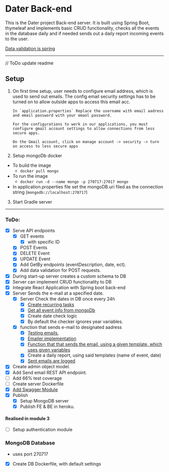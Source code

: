 # Dater Back-end

This is the Dater project Back-end server. It is built using Spring Boot, thymeleaf and implements basic CRUD functionality, checks all the events in the database daily and if needed sends out a daily report incoming events to the user.

[Data validation is spring](https://www.baeldung.com/spring-boot-bean-validation)


---
// ToDo update readme
## Setup

1.  On first time setup, user needs to configure email address, which is used to send out emails.
    The config email security settings has to be turned on to allow outside apps to access this email acc.

        In `application.properties` Replace the username with email aadress and email password with your emaol password.

        For the configurations to work in our applications, you must configure gmail account settings to allow connections from less secure apps.

        On the Gmail account, click on manage account -> security -> turn on access to less secure apps

2.  Setup mongoDb docker

   - To build the image
       -   `docker pull mongo`
   - To run the image
       -   `docker run -d --name mongo -p 270717:27017 mongo`
   - In application.properties file set the mongoDB.uri filed as the connection string (`mongodb://localhost:270717`)

3. Start Gradle server

---

### ToDo:

- [x] Serve API endpoints
    -   [x] GET events
        -   [x] with specific ID
    -   [x] POST Events
    -   [x] DELETE Event
    -   [x] UPDATE Event
    -   [x] Add GetBy endpoints (eventDescription, date, ect).
    -   [x] Add data validation for POST requests.
- [x] During start-up server creates a custom schema to DB
- [x] Server can implement CRUD functionality to DB
- [x] Integrate React Application with Spring boot back-end
- [x] Server Sends the e-mail at a specified date.
    -   [x] Server Check the dates in DB once every 24h
        -   [x] [Create recurring tasks](https://spring.io/guides/gs/scheduling-tasks/)
        -   [x] [Get all event info from mongoDb](https://www.codementor.io/@prasadsaya/access-mongodb-database-from-a-spring-boot-application-17nwi5shuc)
        -   [x] Create date check logic
        -   [x] By default the checker ignores year variables.
    -   [x] function that sends e-mail to designated aadress
        -   [x] [Testing emails](https://mailtrap.io/blog/spring-send-email),
        -   [x] [Emailer implementation](https://www.section.io/engineering-education/spring-boot-smtp/)
        -   [x] [Function that that sends the email, using a given template, which uses given variables](https://springhow.com/spring-boot-email-thymeleaf)
        -   [x] Create a daily report, using said templates
                (name of event, date)
        -   [x] [Sent emails are logged](https://www.baeldung.com/spring-boot-logging)
- [x] Create admin object model.
- [x] Add Send email REST API endpoint.
- [ ] Add 66% test coverage
- [ ] Create server Dockerfile
- [x] [Add Swagger Module](https://www.baeldung.com/swagger-2-documentation-for-spring-rest-api)
- [x] Publish
    -   [x] Setup MongoDB server
    -   [x] Publish FE & BE in heroku.

#### Realised in module 3
- [ ] Setup authentication module

### MongoDB Database

-   uses port 270717
-   [x] Create DB Dockerfile, with default settings
